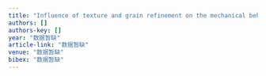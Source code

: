 ```yaml
---
title: "Influence of texture and grain refinement on the mechanical behavior of AA2219 fabricated by high shear solid state material deposition"
authors: []
authors-key: []
year: "数据暂缺"
article-link: "数据暂缺"
venue: "数据暂缺"
bibex: "数据暂缺"
---
```

